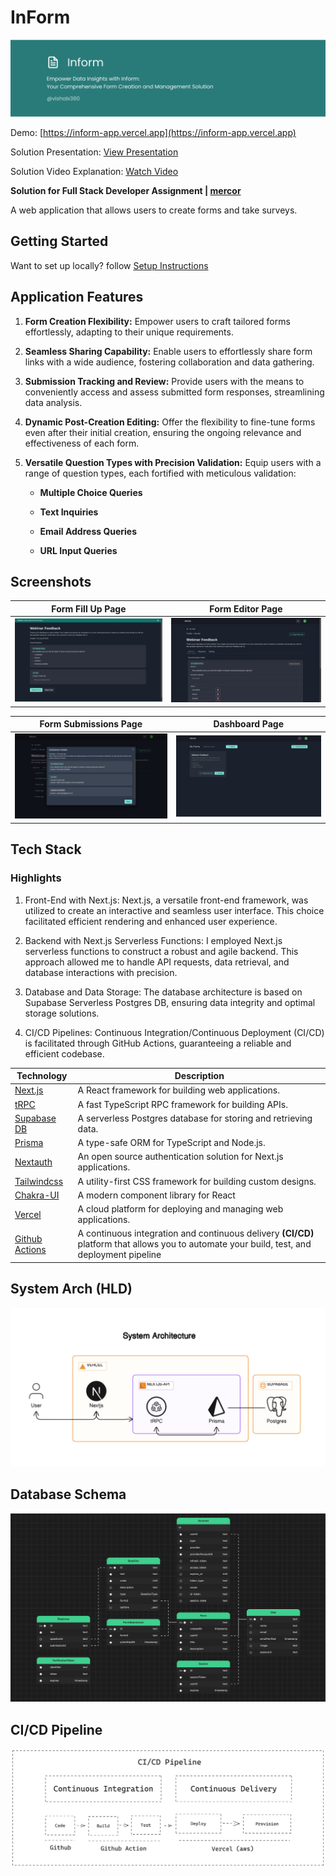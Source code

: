 # InForm

![poster](./public/diagrams/poster.png)

Demo: [https://inform-app.vercel.app](https://inform-app.vercel.app)

Solution Presentation: [View Presentation](https://docs.google.com/presentation/d/1C15_Cc2VfW5qnRye7ALinqeblXhNTtl7mivg3ePtc7E/edit?usp=sharing)

Solution Video Explanation: [Watch Video](https://www.loom.com/share/e652ed11931d4b8c9680c185911e5254)

**Solution for Full Stack Developer Assignment | [mercor](https://mercor.io)**

A web application that allows users to create forms and take surveys.

## Getting Started

Want to set up locally? follow [Setup Instructions](/Setup-Instruction.md)

## Application Features

1. **Form Creation Flexibility:**
   Empower users to craft tailored forms effortlessly, adapting to their unique requirements.

2. **Seamless Sharing Capability:**
   Enable users to effortlessly share form links with a wide audience, fostering collaboration and data gathering.

3. **Submission Tracking and Review:**
   Provide users with the means to conveniently access and assess submitted form responses, streamlining data analysis.

4. **Dynamic Post-Creation Editing:**
   Offer the flexibility to fine-tune forms even after their initial creation, ensuring the ongoing relevance and effectiveness of each form.

5. **Versatile Question Types with Precision Validation:**
   Equip users with a range of question types, each fortified with meticulous validation:

   - **Multiple Choice Queries**

   - **Text Inquiries**

   - **Email Address Queries**

   - **URL Input Queries**

## Screenshots

|                  Form Fill Up Page                  |                 Form Editor Page                  |
| :-------------------------------------------------: | :-----------------------------------------------: |
| ![FillFormPage](./public/diagrams/FillFormPage.png) | ![FormManager](./public/diagrams/FormManager.png) |

|               Form Submissions Page               |                Dashboard Page                 |
| :-----------------------------------------------: | :-------------------------------------------: |
| ![Submissions](./public/diagrams/Submissions.png) | ![dashboard](./public/diagrams/dashboard.png) |

## Tech Stack

### Highlights

1. Front-End with Next.js: Next.js, a versatile front-end framework, was utilized to create an interactive and seamless user interface. This choice facilitated efficient rendering and enhanced user experience.

2. Backend with Next.js Serverless Functions: I employed Next.js serverless functions to construct a robust and agile backend. This approach allowed me to handle API requests, data retrieval, and database interactions with precision.

3. Database and Data Storage: The database architecture is based on Supabase Serverless Postgres DB, ensuring data integrity and optimal storage solutions.

4. CI/CD Pipelines: Continuous Integration/Continuous Deployment (CI/CD) is facilitated through GitHub Actions, guaranteeing a reliable and efficient codebase.

| Technology                                            | Description                                                                                                                                 |
| ----------------------------------------------------- | ------------------------------------------------------------------------------------------------------------------------------------------- |
| [Next.js](https://nextjs.org)                         | A React framework for building web applications.                                                                                            |
| [tRPC](https://trpc.io/)                              | A fast TypeScript RPC framework for building APIs.                                                                                          |
| [Supabase DB](https://supabas.com)                    | A serverless Postgres database for storing and retrieving data.                                                                             |
| [Prisma](https://www.prisma.io)                       | A type-safe ORM for TypeScript and Node.js.                                                                                                 |
| [Nextauth](https://next-auth.js.org)                  | An open source authentication solution for Next.js applications.                                                                            |
| [Tailwindcss](https://tailwindcss.com/)               | A utility-first CSS framework for building custom designs.                                                                                  |
| [Chakra-UI](https://chakra-ui.com/)                   | A modern component library for React                                                                                                        |
| [Vercel](https://vercel.com)                          | A cloud platform for deploying and managing web applications.                                                                               |
| [Github Actions](https://github.com/features/actions) | A continuous integration and continuous delivery **(CI/CD)** platform that allows you to automate your build, test, and deployment pipeline |

## System Arch (HLD)

![system-arch](./public/diagrams/system-arch.png)

## Database Schema

![db-schema](./public/diagrams/db-schema.png)

## CI/CD Pipeline

![ci/cd](./public/diagrams/ci-cd.png)
